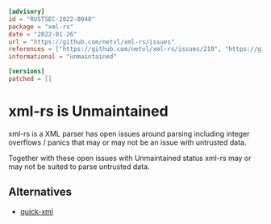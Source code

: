 ```toml
[advisory]
id = "RUSTSEC-2022-0048"
package = "xml-rs"
date = "2022-01-26"
url = "https://github.com/netvl/xml-rs/issues"
references = ["https://github.com/netvl/xml-rs/issues/219", "https://github.com/netvl/xml-rs/issues/210", "https://github.com/netvl/xml-rs/issues/204"]
informational = "unmaintained"

[versions]
patched = []
```
# xml-rs is Unmaintained

xml-rs is a XML parser has open issues around parsing including integer
overflows / panics that may or may not be an issue with untrusted data.

Together with these open issues with Unmaintained status xml-rs
may or may not be suited to parse untrusted data.

## Alternatives

- [quick-xml](https://crates.io/crates/quick-xml)
